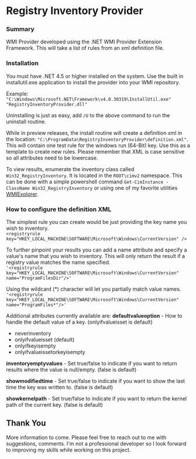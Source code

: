 # Registry Inventory Provider

### Summary
WMI Provider developed using the .NET WMI Provider Extension Framework.  This will take a list of rules from an xml definition file.

### Installation
You must have .NET 4.5 or higher installed on the system.  Use the built in installutil.exe application to install the provider into your WMI repository.

Example: `"C:\Windows\Microsoft.NET\Framework\v4.0.30319\InstallUtil.exe" "RegistryInventoryProvider.dll"`

Uninstalling is just as easy, add `/U` to the above command to run the uninstall routine.

While in preview releases, the install routine will create a definition xml in the location: `"C:\ProgramData\RegistryInventoryProvider\definition.xml"`. This will contain one test rule for the windows run (64-Bit) key.  Use this as a template to create new rules.  Please remember that XML is case sensitive so all attributes need to be lowercase.

To view results, enumerate the inventory class called `Win32_RegistryInventory`.  It is located in the `ROOT\cimv2` namespace.  This can be done with a simple powershell command 
`Get-CimInstance -ClassName Win32_RegistryInventory` or using one of my favorite utilities [WMIExplorer](https://github.com/vinaypamnani/wmie2/releases).

### How to configure the definition XML
The simplest rule you can create would be just providing the key name you wish to inventory.  
`<registryrule key="HKEY_LOCAL_MACHINE\SOFTWARE\Microsoft\Windows\CurrentVersion" />`

To further pinpoint your results you can add a name attribute and specify a value's name that you wish to inventory. This will only return the result if a registry value matches the name specified.  
`'<registryrule key="HKEY_LOCAL_MACHINE\SOFTWARE\Microsoft\Windows\CurrentVersion" name="ProgramFilesDir"/>'`

Using the wildcard (\*) character will let you partially match value names.  
`'<registryrule key="HKEY_LOCAL_MACHINE\SOFTWARE\Microsoft\Windows\CurrentVersion" name="ProgramFiles*"/>'`

Additional attributes currently available are:
**defaultvalueoption** - How to handle the default value of a key. (onlyifvalueisset is default)
- neverinventory
- onlyifvalueisset (default)
- onlyifkeyisempty
- onlyifvalueissetorkeyisempty

**inventoryemptyvalues** - Set true/false to indicate if you want to return results where the value is null/empty. (false is default)

**showmodifiedtime** - Set true/false to indicate if you want to show the last time the key was written to. (false is default)

**showkernelpath** - Set true/false to indicate if you want to return the kernel path of the current key. (false is default)


## Thank You

More information to come.  Please feel free to reach out to me with suggestions, comments.  I'm not a professional developer so I look forward to improving my skills while working on this project.

